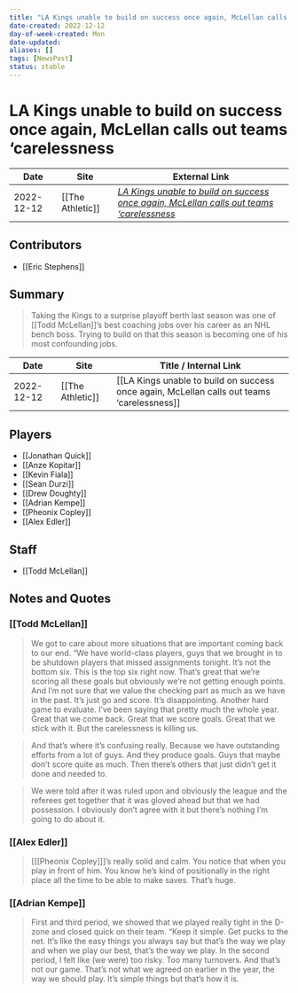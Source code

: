```yaml
---
title: "LA Kings unable to build on success once again, McLellan calls out teams ‘carelessness"
date-created: 2022-12-12
day-of-week-created: Mon
date-updated: 
aliases: []
tags: [NewsPost]
status: stable
---
```


# LA Kings unable to build on success once again, McLellan calls out teams ‘carelessness

| Date       | Site | External Link                                                                                                                                                  |
| ---------- | ---- | -------------------------------------------------------------------------------------------------------------------------------------------------------------- |
| 2022-12-12 | [[The Athletic]]     | [*LA Kings unable to build on success once again, McLellan calls out teams ‘carelessness*](https://theathletic.com/3993961/2022/12/12/la-kings-todd-mclellan/) |

## Contributors
- [[Eric Stephens]]

## Summary
> Taking the Kings to a surprise playoff berth last season was one of [[Todd McLellan]]’s best coaching jobs over his career as an NHL bench boss. Trying to build on that this season is becoming one of his most confounding jobs.

| Date       | Site             | Title / Internal Link                                                                      |
| ---------- | ---------------- | ------------------------------------------------------------------------------------------ |
| 2022-12-12 | [[The Athletic]] | [[LA Kings unable to build on success once again, McLellan calls out teams ‘carelessness]] |

## Players
- [[Jonathan Quick]]
- [[Anze Kopitar]]
- [[Kevin Fiala]]
- [[Sean Durzi]]
- [[Drew Doughty]]
- [[Adrian Kempe]]
- [[Pheonix Copley]]
- [[Alex Edler]]

## Staff
- [[Todd McLellan]]

## Notes and Quotes
### [[Todd McLellan]]
> We got to care about more situations that are important coming back to our end. “We have world-class players, guys that we brought in to be shutdown players that missed assignments tonight. It’s not the bottom six. This is the top six right now. That’s great that we’re scoring all these goals but obviously we’re not getting enough points. And I’m not sure that we value the checking part as much as we have in the past. It’s just go and score.
> It’s disappointing. Another hard game to evaluate. I’ve been saying that pretty much the whole year. Great that we come back. Great that we score goals. Great that we stick with it. But the carelessness is killing us.

> And that’s where it’s confusing really. Because we have outstanding efforts from a lot of guys. And they produce goals. Guys that maybe don’t score quite as much. Then there’s others that just didn’t get it done and needed to.

> We were told after it was ruled upon and obviously the league and the referees get together that it was gloved ahead but that we had possession. I obviously don’t agree with it but there’s nothing I’m going to do about it.

### [[Alex Edler]]
> \[[[Pheonix Copley]]]’s really solid and calm. You notice that when you play in front of him. You know he’s kind of positionally in the right place all the time to be able to make saves. That’s huge.

### [[Adrian Kempe]]
> First and third period, we showed that we played really tight in the D-zone and closed quick on their team. “Keep it simple. Get pucks to the net. It’s like the easy things you always say but that’s the way we play and when we play our best, that’s the way we play.
> In the second period, I felt like (we were) too risky. Too many turnovers. And that’s not our game. That’s not what we agreed on earlier in the year, the way we should play. It’s simple things but that’s how it is.


